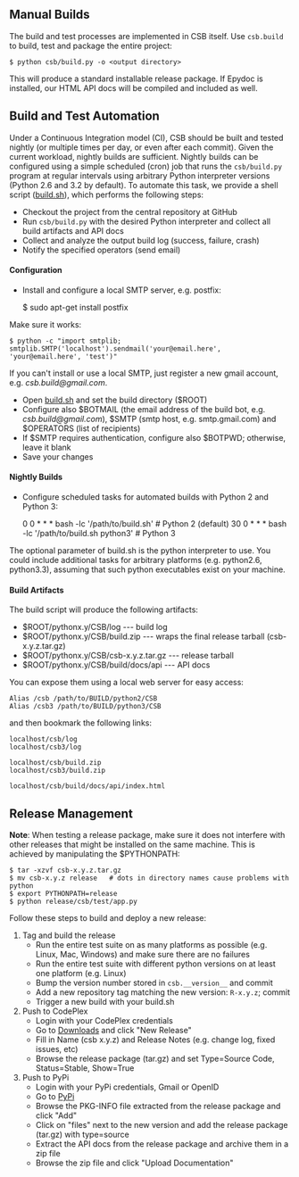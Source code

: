 ## Manual Builds

The build and test processes are implemented in CSB itself. Use ``csb.build`` 
to build, test and package the entire project:


    $ python csb/build.py -o <output directory>

This will produce a standard installable release package. If Epydoc is installed, 
our HTML API docs will be compiled and included as well.

## Build and Test Automation

Under a Continuous Integration model (CI), CSB should be built and tested nightly 
(or multiple times per day, or even after each commit). Given the current workload, 
nightly builds are sufficient. Nightly builds can be configured using a simple 
scheduled (cron) job that runs the ``csb/build.py`` program at regular intervals 
using arbitrary Python interpreter versions (Python 2.6 and 3.2 by default). To 
automate this task, we provide a shell script 
([build.sh](build.sh)), which performs the following steps:

* Checkout the project from the central repository at GitHub
* Run ``csb/build.py`` with the desired Python interpreter and collect all build 
  artifacts and API docs
* Collect and analyze the output build log (success, failure, crash)
* Notify the specified operators (send email)

#### Configuration

* Install and configure a local SMTP server, e.g. postfix: 

    $ sudo apt-get install postfix

Make sure it works:

    
    $ python -c "import smtplib; smtplib.SMTP('localhost').sendmail('your@email.here', 'your@email.here', 'test')"

If you can't install or use a local SMTP, just register a new gmail account, e.g. _csb.build@gmail.com_.

* Open [build.sh](build.sh) and set the build directory ($ROOT)
* Configure also $BOTMAIL (the email address of the build bot, e.g. _csb.build@gmail.com_), 
  $SMTP (smtp host, e.g. smtp.gmail.com) and $OPERATORS (list of recipients)
* If $SMTP requires authentication, configure also $BOTPWD; otherwise, leave it blank
* Save your changes

#### Nightly Builds

* Configure scheduled tasks for automated builds with Python 2 and Python 3:

     0 0 * * * bash -lc '/path/to/build.sh'         # Python 2 (default)
    30 0 * * * bash -lc '/path/to/build.sh python3' # Python 3

The optional parameter of build.sh is the python interpreter to use.  You could include 
additional tasks for arbitrary platforms (e.g. python2.6, python3.3), assuming that such 
python executables exist on your machine.

#### Build Artifacts

The build script will produce the following artifacts:

* $ROOT/pythonx.y/CSB/log --- build log
* $ROOT/pythonx.y/CSB/build.zip --- wraps the final release tarball (csb-x.y.z.tar.gz)
* $ROOT/pythonx.y/CSB/csb-x.y.z.tar.gz --- release tarball 
* $ROOT/pythonx.y/CSB/build/docs/api --- API docs

You can expose them using a local web server for easy access:

    Alias /csb /path/to/BUILD/python2/CSB
    Alias /csb3 /path/to/BUILD/python3/CSB

and then bookmark the following links:

    localhost/csb/log
    localhost/csb3/log

    localhost/csb/build.zip
    localhost/csb3/build.zip

    localhost/csb/build/docs/api/index.html

## Release Management

**Note**: When testing a release package, make sure it does not interfere 
with other releases that might be installed on the same machine. This is 
achieved by manipulating the $PYTHONPATH:

    
    $ tar -xzvf csb-x.y.z.tar.gz
    $ mv csb-x.y.z release   # dots in directory names cause problems with python
    $ export PYTHONPATH=release
    $ python release/csb/test/app.py

Follow these steps to build and deploy a new release:

1. Tag and build the release
	* Run the entire test suite on as many platforms as possible (e.g. Linux, Mac, Windows) 
	  and make sure there are no failures
	* Run the entire test suite with different python versions on at least one platform (e.g. Linux)
	* Bump the version number stored in ``csb.__version__`` and commit
	* Add a new repository tag matching the new version: ``R-x.y.z``; commit
	* Trigger a new build with your build.sh
2. Push to CodePlex
	* Login with your CodePlex credentials
	* Go to [Downloads](csb.codeplex.com/releases) and click "New Release"
	* Fill in Name (csb x.y.z) and Release Notes (e.g. change log, fixed issues, etc)
	* Browse the release package (tar.gz) and set Type=Source Code, Status=Stable, Show=True
3. Push to PyPi
	* Login with your PyPi credentials, Gmail or OpenID
	* Go to [PyPi](https://pypi.python.org/pypi?%3Aaction=submit_form)
	* Browse the PKG-INFO file extracted from the release package and click "Add"
	* Click on "files" next to the new version and add the release package (tar.gz) with type=source
	* Extract the API docs from the release package and archive them in a zip file
	* Browse the zip file and click "Upload Documentation"
